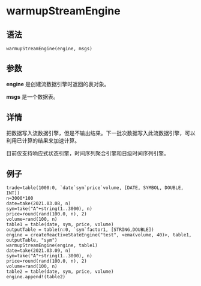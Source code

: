 # warmupStreamEngine

## 语法

`warmupStreamEngine(engine, msgs)`

## 参数

**engine** 是创建流数据引擎时返回的表对象。

**msgs** 是一个数据表。

## 详情

把数据写入流数据引擎，但是不输出结果。下一批次数据写入此流数据引擎，可以利用已计算的结果来加速计算。

目前仅支持响应式状态引擎，时间序列聚合引擎和日级时间序列引擎。

## 例子

```
trade=table(1000:0, `date`sym`price`volume, [DATE, SYMBOL, DOUBLE, INT])
n=3000*100
date=take(2021.03.08, n)
sym=take("A"+string(1..3000), n)
price=round(rand(100.0, n), 2)
volume=rand(100, n)
table1 = table(date, sym, price, volume)
outputTable = table(n:0, `sym`factor1, [STRING,DOUBLE])
engine = createReactiveStateEngine("test", <ema(volume, 40)>, table1, outputTable, "sym")
warmupStreamEngine(engine, table1)
date=take(2021.03.09, n)
sym=take("A"+string(1..3000), n)
price=round(rand(100.0, n), 2)
volume=rand(100, n)
table2 = table(date, sym, price, volume)
engine.append!(table2)
```

